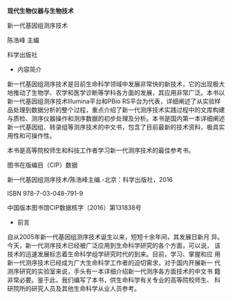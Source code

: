 **现代生物仪器与生物技术**

新一代基因组测序技术

陈浩峰 主编

科学出版社
- 内容简介

新一代基因组测序技术是目前生命科学领域中发展非常快的新技术，它的出现极大地推动了生物学、农学和医学诊断等学科各方面的发展，其应用非常广泛。本书以新一代基因组测序技术Illumina平台和PBio RS平台为代表，详细阐述了从实验样品处理到数据分析的整个过程，重点介绍了新一代测序技术实践过程中的文库构建与质检、测序仪器操作和测序数据的初步处理及分析。本书是国内第一本详细阐述新一代基因组、转录组等测序技术的中文书，包含了目前最新的技术资料，极具实用性和可操作性。

本书是高等院校师生和科技工作者学习新一代测序技术的最佳参考书。

图书在版编目（CIP）数据

新一代基因组测序技术/陈浩峰主编.-北京：科学出版社，2016

ISBN 978-7-03-048-791-9

中国版本图书馆CIP数据核字（2016）第131838号

- 前言

自从2005年新一代基因组测序技术诞生以来，短短十余年间，其发展日新月
异。今天，新一代测序技术已经被广泛应用到生命科学研究的各个方面，可以说，
该技术的迅速发展标志着生命科学组学研究时代的到来。目前，学习、掌握和应
用新一代测序技术已经成为广大生命科学工作者的迫切需求，对于国内开展新一
代测序研究的实验室来说，手头有一本详细介绍新一代测序各方面技术的中文书
籍非常必要。鉴于此，我们编写了本书，供生命科学有关专业的高等院校师生、
科研院所的研究人员及其他生命科学从业人员参考。

